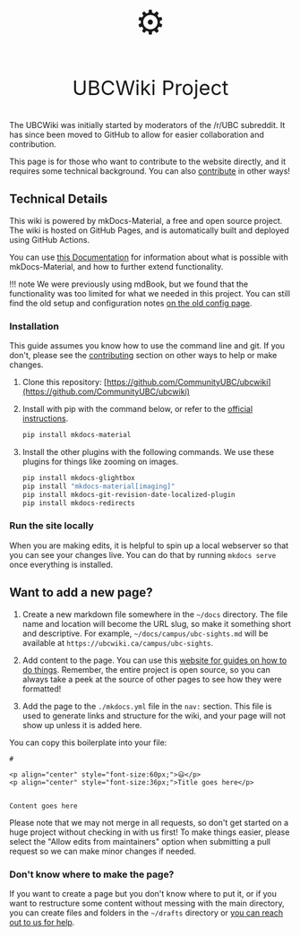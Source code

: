 #

<p align="center" style="font-size:60px;">⚙️</p>
<p align="center" style="font-size:36px;">UBCWiki Project</p>

The UBCWiki was initially started by moderators of the /r/UBC subreddit. It has since been moved to GitHub to allow for easier collaboration and contribution.

This page is for those who want to contribute to the website directly, and it requires some technical background. You can also [contribute](../index.md#contributing) in other ways!

## Technical Details

This wiki is powered by mkDocs-Material, a free and open source project. The wiki is hosted on GitHub Pages, and is automatically built and deployed using GitHub Actions.

You can use [this Documentation](https://squidfunk.github.io/mkdocs-material/getting-started/) for information about what is possible with mkDocs-Material, and how to further extend functionality.

!!! note
    We were previously using mdBook, but we found that the functionality was too limited for what we needed in this project. You can still find the old setup and configuration notes [on the old config page](./mdBook-config.md).

### Installation

This guide assumes you know how to use the command line and git. If you don't, please see the [contributing](../index.md#contributing) section on other ways to help or make changes.

1. Clone this repository: [https://github.com/CommunityUBC/ubcwiki](https://github.com/CommunityUBC/ubcwiki)
2. Install with pip with the command below, or refer to the [official instructions](https://squidfunk.github.io/mkdocs-material/getting-started/).


    ``` bash
    pip install mkdocs-material
    ```

3. Install the other plugins with the following commands. We use these plugins for things like zooming on images.

    ``` bash
    pip install mkdocs-glightbox
    pip install "mkdocs-material[imaging]"
    pip install mkdocs-git-revision-date-localized-plugin
    pip install mkdocs-redirects
    ```

    <!-- NOTE:  mkdocs-git-revision-date-localized-plugin is a third party plugin from https://github.com/timvink/mkdocs-git-revision-date-localized-plugin -->

### Run the site locally

When you are making edits, it is helpful to spin up a local webserver so that you can see your changes live. You can do that by running `mkdocs serve` once everything is installed.

## Want to add a new page?

1. Create a new markdown file somewhere in the `~/docs` directory. The file name and location will become the URL slug, so make it something short and descriptive. For example, `~/docs/campus/ubc-sights.md` will be available at `https://ubcwiki.ca/campus/ubc-sights`.

2. Add content to the page. You can use this [website for guides on how to do things](https://squidfunk.github.io/mkdocs-material/reference/). Remember, the entire project is open source, so you can always take a peek at the source of other pages to see how they were formatted!

3. Add the page to the `./mkdocs.yml` file in the `nav:` section. This file is used to generate links and structure for the wiki, and your page will not show up unless it is added here.

You can copy this boilerplate into your file:

```
# 

<p align="center" style="font-size:60px;">😃</p>
<p align="center" style="font-size:36px;">Title goes here</p>


Content goes here
```

Please note that we may not merge in all requests, so don't get started on a huge project without checking in with us first! To make things easier, please select the "Allow edits from maintainers" option when submitting a pull request so we can make minor changes if needed.


### Don't know where to make the page?

If you want to create a page but you don't know where to put it, or if you want to restructure some content without messing with the main directory, you can create files and folders in the `~/drafts` directory or [you can reach out to us for help](../index.md#contributing). 